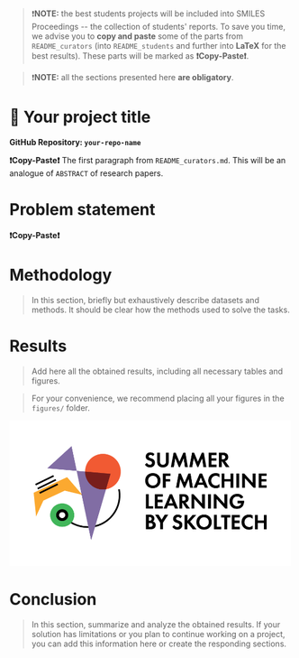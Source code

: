 >❗**NOTE:** the best students projects will be included into SMILES Proceedings -- the collection of students' reports. To save you time, we advise you to **copy and paste** some of the parts from `README_curators` (into `README_students` and further into **LaTeX** for the best results). These parts will be marked as **❗Copy-Paste❗**.

>❗**NOTE:** all the sections presented here **are obligatory**. 


# 🌟 Your project title

**GitHub Repository: `your-repo-name`**

**❗Copy-Paste❗** The first paragraph from `README_curators.md`. This will be an analogue of `ABSTRACT` of research papers. 

# Problem statement 
**❗Copy-Paste❗**


# Methodology 
> In this section, briefly but exhaustively describe datasets and methods. It should be clear how the methods used to solve the tasks. 


# Results 
> Add here all the obtained results, including all necessary tables and figures.

> For your convenience, we recommend placing all your figures in the `figures/` folder.

<img src="figures/image_example.png" alt="Image caption example." width="500"/>
 

# Conclusion 
> In this section, summarize and analyze the obtained results. If your solution has limitations or you plan to continue working on a project, you can add this information here or create the responding sections. 
